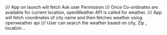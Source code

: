 /// App on launch will fetch Ask user Permission 
/// Once Co-ordinates are available for current location, openWeather API is called for weather.
/// App will fetch coordinates of city name and then fetches weather using openweather api
/// User can search the weather based on city, Zip , location ..
